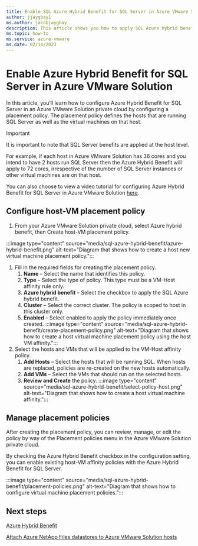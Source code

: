```yaml
---
title: Enable SQL Azure Hybrid Benefit for SQL Server in Azure VMware Solution
author: jjaygbay1
ms.author: jacobjaygbay
description: This article shows you how to apply SQL Azure hybrid benefits to your Azure VMware Solution private cloud by configuring a placement policy.
ms.topic: how-to
ms.service: azure-vmware
ms.date: 02/14/2023
---
```


# Enable Azure Hybrid Benefit for SQL Server in Azure VMware Solution

In this article, you’ll learn how to configure Azure Hybrid Benefit for SQL Server in an Azure VMware Solution private cloud by configuring a placement policy. The placement policy defines the hosts that are running SQL Server as well as the virtual machines on that host.  

> [!IMPORTANT]
> It is important to note that SQL Server benefits are applied at the host level.  

For example, if each host in Azure VMware Solution has 36 cores and you intend to have 2 hosts run SQL Server then the Azure Hybrid Benefit will apply to 72 cores, irrespective of the number of SQL Server instances or other virtual machines are on that host. 

You can also choose to view a video tutorial for configuring Azure Hybrid Benefit for SQL Server in Azure VMware Solution [here](https://www.youtube.com/watch?v=vJIQ1K2KTa0).

## Configure host-VM placement policy 

1. From your Azure VMware Solution private cloud, select Azure hybrid benefit, then Create host-VM placement policy.

 :::image type="content" source="media/sql-azure-hybrid-benefit/azure-hybrid-benefit.png" alt-text="Diagram that shows how to create a host new virtual machine placement policy.":::

1. Fill in the required fields for creating the placement policy.
     1. **Name** – Select the name that identifies this policy.
     2. **Type** – Select the type of policy. This type must be a VM-Host affinity rule only.
     3. **Azure hybrid benefit** – Select the checkbox to apply the SQL Azure hybrid benefit.
     4. **Cluster** – Select the correct cluster. The policy is scoped to host in this cluster only.
     5. **Enabled** – Select enabled to apply the policy immediately once created.
     :::image type="content" source="media/sql-azure-hybrid-benefit/create-placement-policy.png" alt-text="Diagram that shows how to create a host virtual machine placement policy using the host VM affinity.":::
2. Select the hosts and VMs that will be applied to the VM-Host affinity policy.
     1.	**Add Hosts** – Select the hosts that will be running SQL. When hosts are replaced, policies are re-created on the new hosts automatically.
     2.	**Add VMs** – Select the VMs that should run on the selected hosts.
     3. **Review and Create** the policy.
     :::image type="content" source="media/sql-azure-hybrid-benefit/select-policy-host.png" alt-text="Diagram that shows how to create a host virtual machine affinity.":::

## Manage placement policies 

After creating the placement policy, you can review, manage, or edit the policy by way of the Placement policies menu in the Azure VMware Solution private cloud.  

By checking the Azure Hybrid Benefit checkbox in the configuration setting, you can enable existing host-VM affinity policies with the Azure Hybrid Benefit for SQL Server. 

:::image type="content" source="media/sql-azure-hybrid-benefit/placement-policies.png" alt-text="Diagram that shows how to configure virtual machine placement policies."::: 

## Next steps

[Azure Hybrid Benefit](https://azure.microsoft.com/pricing/hybrid-benefit/)

[Attach Azure NetApp Files datastores to Azure VMware Solution hosts](attach-azure-netapp-files-to-azure-vmware-solution-hosts.md) 